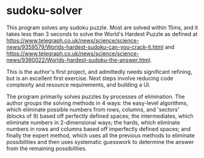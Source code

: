 # sudoku-solver
This program solves any sudoku puzzle. Most are solved within 15ms, and it takes less than 3 seconds to solve the World's Hardest Puzzle 
as defined at https://www.telegraph.co.uk/news/science/science-news/9359579/Worlds-hardest-sudoku-can-you-crack-it.html and 
https://www.telegraph.co.uk/news/science/science-news/9360022/Worlds-hardest-sudoku-the-answer.html.

This is the author's first project, and admittedly needs significant refining, but is an excellent first exercise. Next steps
involve reducing code complexity and resource requirements, and building a UI.

The program primarily solves puzzles by processes of elimination. The author groups the solving methods in 4 ways: the 
easy-level algorithms, which eliminate possible numbers from rows, columns, and 'sectors' (blocks of 9) based off perfectly 
defined spaces; the intermediates, which eliminate numbers in 2-dimensional ways; the hards, which eliminate numbers in rows
and columns based off imperfectly defined spaces; and finally the expert method, which uses all the previous methods to 
eliminate possibilities and then uses systematic guesswork to determine the answer from the remaining possibilities.
